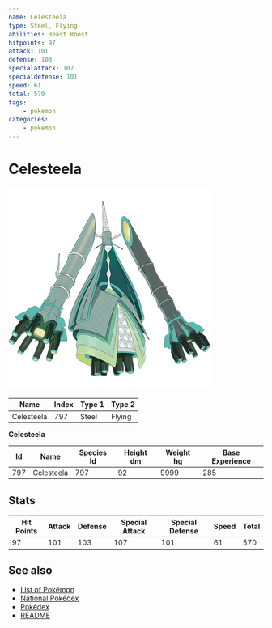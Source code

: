 ```yaml
---
name: Celesteela
type: Steel, Flying
abilities: Beast Boost
hitpoints: 97
attack: 101
defense: 103
specialattack: 107
specialdefense: 101
speed: 61
total: 570
tags:
    - pokemon
categories:
    - pokemon
---
```


# Celesteela


![Celesteela](images/797.png)

| **Name** | **Index** | **Type 1** | **Type 2** |
|----|----|----|----|
| Celesteela | 797 | Steel | Flying  |

**Celesteela** 




| **Id** | **Name** | **Species Id** | **Height dm** | **Weight hg** | **Base Experience** |
|--------|----------|----------------|------------|------------|---------------------|
| 797 | Celesteela | 797 | 92 | 9999 | 285 |



## Stats

| **Hit Points** | **Attack** | **Defense** | **Special Attack** | **Special Defense** | **Speed** | **Total** |
|----------------|------------|-------------|--------------------|---------------------|-----------|-----------|
| 97 | 101 | 103 | 107 | 101 | 61 | 570 |

## See also

- [List of Pokémon](../pokemon.md)
- [National Pokédex](../national_pokedex.md)
- [Pokédex](../pokedex.md)
- [README](../README.md)
